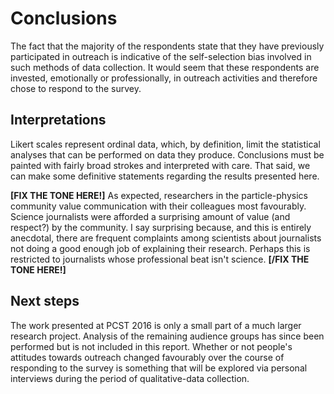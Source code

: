 # Conclusions

The fact that the majority of the respondents state that they have previously participated in outreach is indicative of the self-selection bias involved in such methods of data collection.
It would seem that these respondents are invested, emotionally or professionally, in outreach activities and therefore chose to respond to the survey.

## Interpretations

Likert scales represent ordinal data, which, by definition, limit the statistical analyses that can be performed on data they produce.
Conclusions must be painted with fairly broad strokes and interpreted with care.
That said, we can make some definitive statements regarding the results presented here.

**[FIX THE TONE HERE!]**
As expected, researchers in the particle-physics community value communication with their colleagues most favourably.
Science journalists were afforded a surprising amount of value (and respect?) by the community.
I say surprising because, and this is entirely anecdotal, there are frequent complaints among scientists about journalists not doing a good enough job of explaining their research.
Perhaps this is restricted to journalists whose professional beat isn't science.
**[/FIX THE TONE HERE!]**

## Next steps

The work presented at PCST 2016 is only a small part of a much larger research project.
Analysis of the remaining audience groups has since been performed but is not included in this report.
Whether or not people's attitudes towards outreach changed favourably over the course of responding to the survey is something that will be explored via personal interviews during the period of qualitative-data collection.
